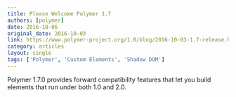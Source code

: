 ```yaml
---
title: Please Welcome Polymer 1.7
authors: [polymer]
date: 2016-10-06
original_date: 2016-10-03
link: https://www.polymer-project.org/1.0/blog/2016-10-03-1.7-release.html
category: articles
layout: single
tags: ['Polymer', 'Custom Elements', 'Shadow DOM']
---
```


Polymer 1.7.0 provides forward compatibility features that let you build elements that run under both 1.0 and 2.0.

<!-- Excerpt -->